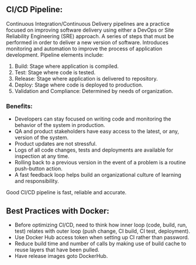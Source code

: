 ## CI/CD Pipeline:
Continuous Integration/Continuous Delivery pipelines are a practice focused on improving software delivery using either a DevOps or Site Reliability Engineering (SRE) approach. A series of steps that must be performed in order to deliver a new version of software. Introduces monitoring and automation to improve the process of application development. Pipeline elements include:
1) Build: Stage where application is compiled.
2) Test: Stage where code is tested. 
3) Release: Stage where application is delivered to repository.
4) Deploy: Stage where code is deployed to production.
5) Validation and Compliance: Determined by needs of organization.

### Benefits:
- Developers can stay focused on writing code and monitoring the behavior of the system in production.
- QA and product stakeholders have easy access to the latest, or any, version of the system.
- Product updates are not stressful.
- Logs of all code changes, tests and deployments are available for inspection at any time.
- Rolling back to a previous version in the event of a problem is a routine push-button action.
- A fast feedback loop helps build an organizational culture of learning and responsibility.

Good CI/CD pipeline is fast, reliable and accurate.

## Best Practices with Docker:
- Before optimizing CI/CD, need to think how inner loop (code, build, run, test) relates with outer loop (push change, CI build, CI test, deployment).
- Use Docker Hub access token when setting up CI rather than password.
- Reduce build time and number of calls by making use of build cache to reuse layers that have been pulled.
- Have release images goto DockerHub.
